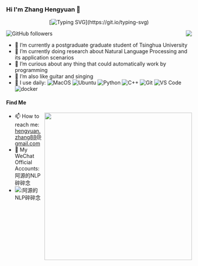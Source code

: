 ### Hi I'm Zhang Hengyuan 👋

<div align="center">

[![Typing SVG](https://readme-typing-svg.herokuapp.com?font=Handlee&center=true&vCenter=true&width=500&height=60&lines=All+things+in+their+being+are+good+for+something.)](https://git.io/typing-svg)

</div>

<a href="https://github.com/LittlefishStudent">
  <img align="right" src="https://github-readme-stats.vercel.app/api?username=rattlesnakey&show_icons=true&hide_border=true&icon_color=586069&title_color=a0a9af%22%20width=%22400px%22" />
</a>

![GitHub followers](https://img.shields.io/github/followers/rattlesnakey?style=social)
- 🔭 I’m currently a postgraduate graduate student of Tsinghua University
- 🌱 I’m currently doing research about Natural Language Processing and its application scenarios
- 👯 I’m curious about any thing that could automatically work by programming
- 🤔 I’m also like guitar and singing
- 🚀 I use daily:
![MacOS](https://img.shields.io/badge/MacOS-000000?style=flat-square&logo=apple&logoColor=ffffff)
![Ubuntu](https://img.shields.io/badge/-Ubuntu-262577?style=flat-square&logo=Ubuntu&logoColor=white) 
![Python](https://img.shields.io/badge/-Python-8fcfd1?style=plastic&logo=Python)
![C++](https://img.shields.io/badge/-C++-3f4441?style=plastic&logo=C++)
![Git](https://img.shields.io/badge/-Git-black?style=plastic&logo=git)
![VS Code](https://img.shields.io/badge/-VS%20Code-007ACC?style=plastic&logo=visual-studio-code)
![docker](https://img.shields.io/badge/-docker-0078D6?style=flat-square&logo=docker&logoColor=white)


#### Find Me
<a href="https://github.com/LittlefishStudent">
  <img align="right" src="https://github-readme-stats.vercel.app/api/top-langs/?username=rattlesnakey&layout=compact&hide_border=true&icon_color=586069&title_color=a0a9af" width="400px" />
</a>

- 📫 How to reach me: hengyuan.zhang88@gmail.com
- 📖 My WeChat Official Accounts:阿源的NLP碎碎念
- [![](https://img.shields.io/badge/-Bilibili-00A1D6?style=flat-square&logo=bilibili&logoColor=white)](https://space.bilibili.com/14709944?spm_id_from=333.1007.0.0):阿源的NLP碎碎念



